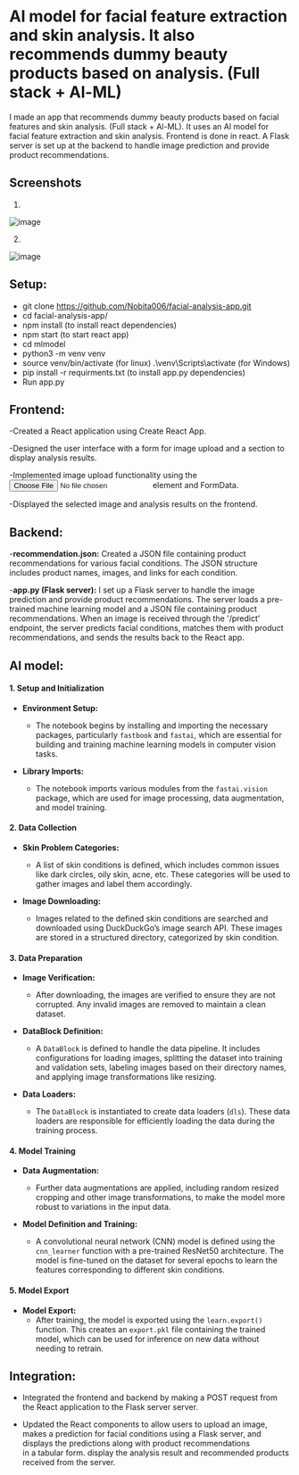 # Al model for facial feature extraction and skin analysis. It also recommends dummy beauty products based on analysis. (Full stack + Al-ML)

I made an app that recommends dummy beauty products based on facial features and skin analysis. (Full stack + Al-ML).
It uses an Al model for facial feature extraction and skin analysis.
Frontend is done in react.
A Flask server is set up at the backend to handle image prediction and provide product recommendations.

## Screenshots

1. 
![image](https://github.com/user-attachments/assets/88abaa94-59f4-48ed-8ecb-8e3f210fd5f9)


2. 
![image](https://github.com/user-attachments/assets/57ad6ae0-3b98-494a-99ab-5c0f2ff7b590)

## Setup:

- git clone https://github.com/Nobita006/facial-analysis-app.git
- cd facial-analysis-app/
- npm install (to install react dependencies)
- npm start (to start react app)
- cd mlmodel
- python3 -m venv venv
- source venv/bin/activate (for linux)    .\venv\Scripts\activate (for Windows)
- pip install -r requirments.txt (to install app.py dependencies)
- Run app.py

## Frontend:

-Created a React application using Create React App.

-Designed the user interface with a form for image upload and a section to display analysis results.

-Implemented image upload functionality using the <input type="file"> element and FormData.

-Displayed the selected image and analysis results on the frontend.

## Backend:

-<b>recommendation.json:</b> Created a JSON file containing product recommendations for various facial conditions. The JSON structure includes product names, images, and links for each condition.

-<b>app.py (Flask server):</b> I set up a Flask server to handle the image prediction and provide product recommendations. The server loads a pre-trained machine learning model and a JSON file containing product recommendations. When an image is received through the '/predict' endpoint, the server predicts facial conditions, matches them with product recommendations, and sends the results back to the React app.

## AI model:

#### **1. Setup and Initialization**
- **Environment Setup:**
  - The notebook begins by installing and importing the necessary packages, particularly `fastbook` and `fastai`, which are essential for building and training machine learning models in computer vision tasks.
  
- **Library Imports:**
  - The notebook imports various modules from the `fastai.vision` package, which are used for image processing, data augmentation, and model training.

#### **2. Data Collection**
- **Skin Problem Categories:**
  - A list of skin conditions is defined, which includes common issues like dark circles, oily skin, acne, etc. These categories will be used to gather images and label them accordingly.
  
- **Image Downloading:**
  - Images related to the defined skin conditions are searched and downloaded using DuckDuckGo’s image search API. These images are stored in a structured directory, categorized by skin condition.

#### **3. Data Preparation**
- **Image Verification:**
  - After downloading, the images are verified to ensure they are not corrupted. Any invalid images are removed to maintain a clean dataset.
  
- **DataBlock Definition:**
  - A `DataBlock` is defined to handle the data pipeline. It includes configurations for loading images, splitting the dataset into training and validation sets, labeling images based on their directory names, and applying image transformations like resizing.

- **Data Loaders:**
  - The `DataBlock` is instantiated to create data loaders (`dls`). These data loaders are responsible for efficiently loading the data during the training process.

#### **4. Model Training**
- **Data Augmentation:**
  - Further data augmentations are applied, including random resized cropping and other image transformations, to make the model more robust to variations in the input data.
  
- **Model Definition and Training:**
  - A convolutional neural network (CNN) model is defined using the `cnn_learner` function with a pre-trained ResNet50 architecture. The model is fine-tuned on the dataset for several epochs to learn the features corresponding to different skin conditions.

#### **5. Model Export**
- **Model Export:**
  - After training, the model is exported using the `learn.export()` function. This creates an `export.pkl` file containing the trained model, which can be used for inference on new data without needing to retrain.


## Integration:

- Integrated the frontend and backend by making a POST request from the React application to the Flask server server.

- Updated the React components to allow users to upload an image, makes a prediction for facial conditions using a Flask server, and displays the predictions along with product recommendations in a tabular form. display the analysis result and recommended products received from the server.
